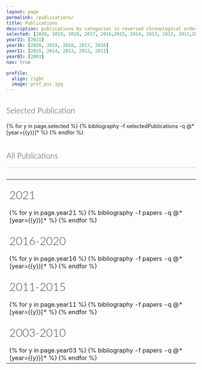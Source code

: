 ```yaml
---
layout: page
permalink: /publications/
title: Publications
description: publications by categories in reversed chronological order. generated by jekyll-scholar.
selected: [2020, 2019, 2018, 2017, 2016,2015, 2014, 2013, 2012, 2011,2003]
year21: [2021]
year16: [2020, 2019, 2018, 2017, 2016]
year11: [2015, 2014, 2013, 2012, 2011]
year03: [2003]
nav: true

profile:
  align: right
  image: prof_pic.jpg
---
```

<style >
.year{
color: #4b4b4b;
/* font-size: 30px; */
border-bottom: 1px solid #ccc;
margin: 0 0 30px 0;
padding: 20px 0;
text-align: left;
font-family: "Lato", Helvetica, Arial, sans-serif;
font-weight: 300;
}
.row{
  padding: 10px;
  font-size:16px;
}

.year_pub{
color: #4b4b4b;
font-size: 30px;
/* border-bottom: 1px solid #ccc; */
margin: 0 0 30px 0;
padding: 20px 0;
text-align: left;
font-family: "Lato", Helvetica, Arial, sans-serif;
font-weight: 300;
}

</style>

<div class="Selected Publications">
  
  <h2 class="year">Selected Publication</h2>
    <div style="margin-top:-30">
      {% for y in page.selected %}
      {% bibliography -f selectedPublications -q @*[year={{y}}]* %}
      {% endfor %}
    </div>    
</div>

  

<div class="publications" style="padding-top: 20px;">
  <h2 class="year">All Publications</h2>
<table>
  <tr>
  <td>
  <h2 class="year_pub">2021  </h2>
    <div style="margin-top:-30">
      {% for y in page.year21 %}
      {% bibliography -f papers -q @*[year={{y}}]* %}
      {% endfor %}
    </div>
  </td>  
  </tr>  
  <tr>
  <td>
  <h2 class="year_pub">2016-2020</h2>
    <div style="margin-top:-30">
      {% for y in page.year16 %}
      {% bibliography -f papers -q @*[year={{y}}]* %}
      {% endfor %}
    </div>
  </td>  
  </tr>  
  <tr>
  <td>
  <h2 class="year_pub">2011-2015  </h2>
    <div style="margin-top:-30">
      {% for y in page.year11 %}
      {% bibliography -f papers -q @*[year={{y}}]* %}
      {% endfor %}
    </div>
   </td> 
  </tr>  
  <tr>
  <td>
  <h2 class="year_pub">2003-2010  </h2>
    <div style="margin-top:-30">
      {% for y in page.year03 %}
      {% bibliography -f papers -q @*[year={{y}}]* %}
      {% endfor %}
    </div>
  </td>  
  </tr>  
  <table>    
<!-- </div>     -->


